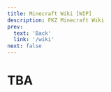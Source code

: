 ```yaml
---
title: Minecraft Wiki [WIP]
description: FKZ Minecraft Wiki
prev: 
  text: 'Back'
  link: '/wiki'
next: false
---
```


# TBA
